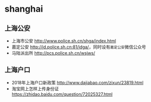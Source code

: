 # shanghai

## 上海公安

* 上海市公安 <http://www.police.sh.cn/shga/index.html>
* 嘉定公安 <http://jd.police.sh.cn:81/jdga/>，同时设有`嘉定公安`微信公众号
* 马陆派出所 <http://pcs.police.sh.cn/wsjws/>

## 上海户口 

* 2018年上海户口新政策 <http://www.dajiabao.com/zixun/23819.html>
* 淘宝网上怎样上传身份证 <https://zhidao.baidu.com/question/72025327.html>


